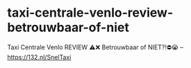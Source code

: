 # taxi-centrale-venlo-review-betrouwbaar-of-niet
Taxi Centrale Venlo REVIEW ⚠️❌ Betrouwbaar of NIET?!⛔️😭 – https://132.nl/SnelTaxi

